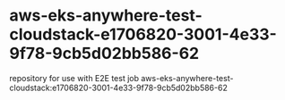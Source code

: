 # aws-eks-anywhere-test-cloudstack-e1706820-3001-4e33-9f78-9cb5d02bb586-62
repository for use with E2E test job aws-eks-anywhere-test-cloudstack:e1706820-3001-4e33-9f78-9cb5d02bb586-62
